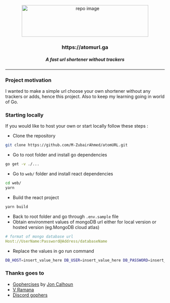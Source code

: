 <p align="center">
  <img src="https://user-images.githubusercontent.com/17708702/57923341-aa22ba00-78bf-11e9-85fc-53a91a5577fc.png" alt="repo image" width="400" height="100" />
  <h3 align="center">https://atomurl.ga</h3>
  <h5 align="center"><i>A fast url shortener without trackers</i></h5>
</p>

---

### Project motivation
I wanted to make a simple url choose your own shortener without any trackers or adds, hence this project. Also to keep my learning going in world of Go.

### Starting locally
If you would like to host your own or start locally follow these steps :
- Clone the repository
```bash
git clone https://github.com/M-ZubairAhmed/atomURL.git
```
- Go to root folder and install go dependencies
```bash
go get -v ./...
```
- Go to `web/` folder and install react dependencies
```bash
cd web/
yarn
```
- Build the react project
```bash
yarn build
```
- Back to root folder and go through `.env.sample` file
- Obtain environment values of mongoDB url either for local version or hosted version (eg.MongoDB cloud atlas)
```yml
# format of mongo database url
Host://UserName:Password@Address/databaseName
```
- Replace the values in go run command
```bash
DB_HOST=insert_value_here DB_USER=insert_value_here DB_PASSWORD=insert_value_here DB_URL=insert_value_here DB_NAME=insert_value_here go run main.go
```

### Thanks goes to
- [Gophercises](https://gophercises.com/) by [Jon Calhoun](https://twitter.com/joncalhoun)
- [V Ramana](https://github.com/vramana)
- [Discord gophers](https://discordapp.com/invite/64C346U)
